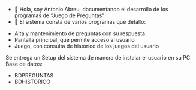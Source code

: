 - 👋 Hola, soy Antonio Abreu, documentando el desarrollo de los programas de "Juego de Preguntas"
- 💞️ El sistema consta de varios programas que detallo:
* Alta y mantenimiento de preguntas con su respuesta
* Pantalla principal, que permite acceso al usuario
* Juego, con consulta de histórico de los juegos del usuario

Se entrega un Setup del sistema de manera de instalar el usuario en su PC
Base de datos:
* BDPREGUNTAS
* BDHISTORICO


<!---
aabreu1907/aabreu1907 is a ✨ special ✨ repository because its `README.md` (this file) appears on your GitHub profile.
You can click the Preview link to take a look at your changes.
--->
